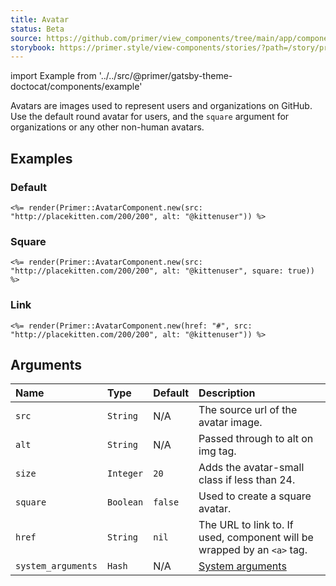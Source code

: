 ```yaml
---
title: Avatar
status: Beta
source: https://github.com/primer/view_components/tree/main/app/components/primer/avatar_component.rb
storybook: https://primer.style/view-components/stories/?path=/story/primer-avatar-component
---
```


import Example from '../../src/@primer/gatsby-theme-doctocat/components/example'

<!-- Warning: AUTO-GENERATED file, do not edit. Add code comments to your Ruby instead <3 -->

Avatars are images used to represent users and organizations on GitHub.
Use the default round avatar for users, and the `square` argument
for organizations or any other non-human avatars.

## Examples

### Default

<Example src="<img src='http://placekitten.com/200/200' alt='@kittenuser' size='20' height='20' width='20' class='avatar avatar-small circle '></img>" />

```erb
<%= render(Primer::AvatarComponent.new(src: "http://placekitten.com/200/200", alt: "@kittenuser")) %>
```

### Square

<Example src="<img src='http://placekitten.com/200/200' alt='@kittenuser' size='20' height='20' width='20' class='avatar avatar-small '></img>" />

```erb
<%= render(Primer::AvatarComponent.new(src: "http://placekitten.com/200/200", alt: "@kittenuser", square: true)) %>
```

### Link

<Example src="<a href='#' class='avatar avatar-small circle lh-0 '><img src='http://placekitten.com/200/200' alt='@kittenuser' size='20' height='20' width='20'></img></a>" />

```erb
<%= render(Primer::AvatarComponent.new(href: "#", src: "http://placekitten.com/200/200", alt: "@kittenuser")) %>
```

## Arguments

| Name | Type | Default | Description |
| :- | :- | :- | :- |
| `src` | `String` | N/A | The source url of the avatar image. |
| `alt` | `String` | N/A | Passed through to alt on img tag. |
| `size` | `Integer` | `20` | Adds the avatar-small class if less than 24. |
| `square` | `Boolean` | `false` | Used to create a square avatar. |
| `href` | `String` | `nil` | The URL to link to. If used, component will be wrapped by an `<a>` tag. |
| `system_arguments` | `Hash` | N/A | [System arguments](/system-arguments) |
